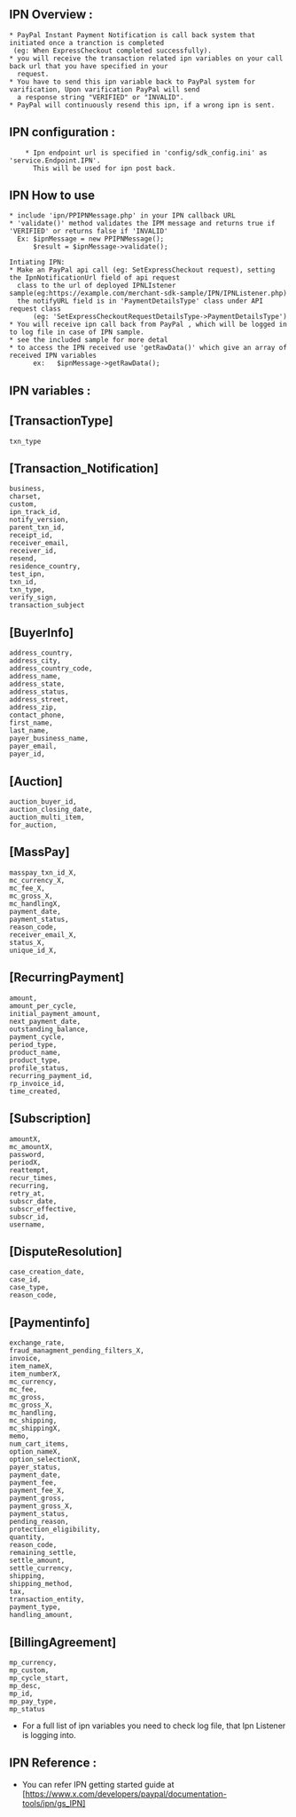 IPN Overview :
------------
	* PayPal Instant Payment Notification is call back system that initiated once a tranction is completed
	 (eg: When ExpressCheckout completed successfully).
	* you will receive the transaction related ipn variables on your call back url that you have specified in your 
	  request.
	* You have to send this ipn variable back to PayPal system for varification, Upon varification PayPal will send
	  a response string "VERIFIED" or "INVALID".
	* PayPal will continuously resend this ipn, if a wrong ipn is sent.

IPN configuration :
-----------------
        * Ipn endpoint url is specified in 'config/sdk_config.ini' as 'service.Endpoint.IPN'. 
          This will be used for ipn post back.
    
IPN How to use
--------------
	* include 'ipn/PPIPNMessage.php' in your IPN callback URL  
	* 'validate()' method validates the IPM message and returns true if 'VERIFIED' or returns false if 'INVALID'
	  Ex: $ipnMessage = new PPIPNMessage();
	      $result = $ipnMessage->validate();
		  
	Intiating IPN:
	* Make an PayPal api call (eg: SetExpressCheckout request), setting the IpnNotificationUrl field of api request 
	  class to the url of deployed IPNLIstener sample(eg:https://example.com/merchant-sdk-sample/IPN/IPNListener.php)
	  the notifyURL field is in 'PaymentDetailsType' class under API request class
          (eg: 'SetExpressCheckoutRequestDetailsType->PaymentDetailsType')
	* You will receive ipn call back from PayPal , which will be logged in to log file in case of IPN sample.
	* see the included sample for more detal
	* to access the IPN received use 'getRawData()' which give an array of received IPN variables
          ex: 	$ipnMessage->getRawData(); 
	       
IPN variables :
--------------

[TransactionType]
-----------------   
	txn_type    

[Transaction_Notification]
---------------------------
	business,
	charset,
	custom,
	ipn_track_id,
	notify_version,
	parent_txn_id,
	receipt_id,
	receiver_email,
	receiver_id,
	resend,
	residence_country,
	test_ipn,
	txn_id,
	txn_type,
	verify_sign,
	transaction_subject 


[BuyerInfo]
------------
	address_country,
	address_city,
	address_country_code,
	address_name,
	address_state,
	address_status,
	address_street,
	address_zip,
	contact_phone,
	first_name,
	last_name,
	payer_business_name,
	payer_email,
	payer_id,


[Auction]
-----------
	auction_buyer_id,
	auction_closing_date,
	auction_multi_item,
	for_auction,

[MassPay]
----------
	masspay_txn_id_X,
	mc_currency_X,
	mc_fee_X,
	mc_gross_X,
	mc_handlingX,
	payment_date,
	payment_status,
	reason_code,
	receiver_email_X,
	status_X,
	unique_id_X,

[RecurringPayment]
------------------
	amount,
	amount_per_cycle,
	initial_payment_amount,
	next_payment_date,
	outstanding_balance,
	payment_cycle,
	period_type,
	product_name,
	product_type,
	profile_status,
	recurring_payment_id,
	rp_invoice_id,
	time_created,

[Subscription]
--------------
	amountX,
	mc_amountX,
	password,
	periodX,
	reattempt,
	recur_times,
	recurring,
	retry_at,
	subscr_date,
	subscr_effective,
	subscr_id,
	username,


[DisputeResolution]
-------------------
	case_creation_date,
	case_id,
	case_type,
	reason_code,
 
[Paymentinfo]
-------------
	exchange_rate,
	fraud_managment_pending_filters_X,
	invoice,
	item_nameX,
	item_numberX,
	mc_currency,
	mc_fee,
	mc_gross,
	mc_gross_X,
	mc_handling,
	mc_shipping,
	mc_shippingX,
	memo,
	num_cart_items,
	option_nameX,
	option_selectionX,
	payer_status,
	payment_date,
	payment_fee,
	payment_fee_X,
	payment_gross,
	payment_gross_X,
	payment_status,
	pending_reason,
	protection_eligibility,
	quantity,
	reason_code,
	remaining_settle,
	settle_amount,
	settle_currency,
	shipping,
	shipping_method,
	tax,
	transaction_entity,
	payment_type,
	handling_amount,

[BillingAgreement]
------------------
	mp_currency,
	mp_custom,
	mp_cycle_start,
	mp_desc,
	mp_id,
	mp_pay_type,
	mp_status
	 
*   For a full list of ipn variables you need to check log file, that Ipn Listener is logging into.    

IPN Reference :
--------------
*   You can refer IPN getting started guide at [https://www.x.com/developers/paypal/documentation-tools/ipn/gs_IPN]
